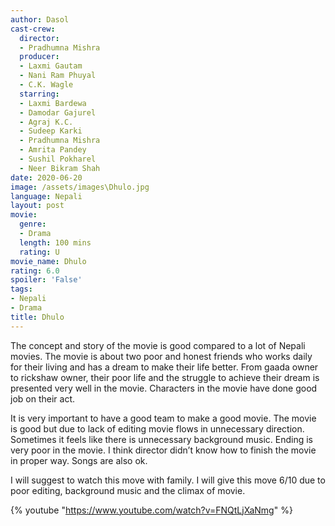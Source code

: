 ```yaml
---
author: Dasol
cast-crew:
  director:
  - Pradhumna Mishra
  producer:
  - Laxmi Gautam
  - Nani Ram Phuyal
  - C.K. Wagle
  starring:
  - Laxmi Bardewa
  - Damodar Gajurel
  - Agraj K.C.
  - Sudeep Karki
  - Pradhumna Mishra
  - Amrita Pandey
  - Sushil Pokharel
  - Neer Bikram Shah
date: 2020-06-20
image: /assets/images\Dhulo.jpg
language: Nepali
layout: post
movie:
  genre:
  - Drama
  length: 100 mins
  rating: U
movie_name: Dhulo
rating: 6.0
spoiler: 'False'
tags:
- Nepali
- Drama
title: Dhulo
---
```


The concept and story of the movie is good compared to a lot of Nepali movies. The movie is about two poor and honest friends who works daily for their living and has a dream to make their life better. From gaada owner to rickshaw owner, their poor life and the struggle to achieve their dream is presented very well in the movie. Characters in the movie have done good job on their act. 

It is very important to have a good team to make a good movie. The movie is good but due to lack of editing movie flows in unnecessary direction. Sometimes it feels like there is unnecessary background music. Ending is very poor in the movie. I think director didn’t know how to finish the movie in proper way. Songs are also ok. 

I will suggest to watch this move with family. I will give this move 6/10 due to poor editing, background music and the climax of movie.

{% youtube "https://www.youtube.com/watch?v=FNQtLjXaNmg" %}